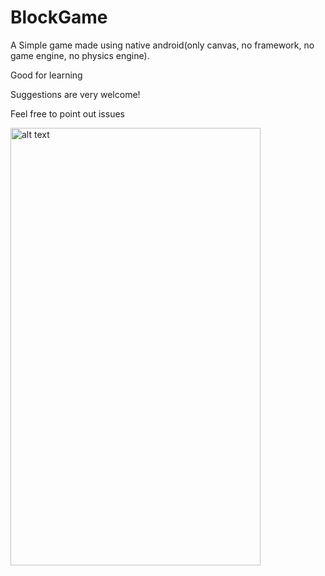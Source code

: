 # BlockGame
<p>A Simple game made using native android(only canvas, no framework, no game engine, no physics engine).</p>
<p>Good for learning</p>
<p>Suggestions are very welcome!</p>
<p>Feel free to point out issues</p>

<img src="https://raw.github.com/harshit211997/BlockGame/master/app/src/main/res/drawable/gameplay.gif" alt="alt text" width="400" height="700">
